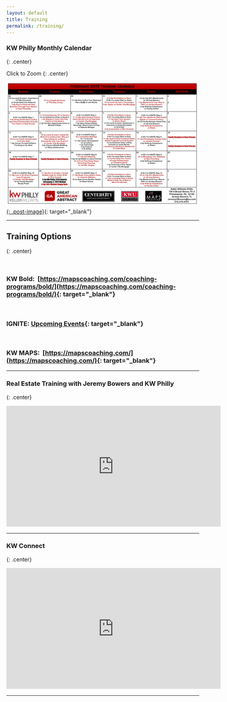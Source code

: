 ```yaml
---
layout: default
title: Training
permalink: /training/
---
```


### KW Philly Monthly Calendar
{: .center}

Click to Zoom
{: .center}

[![](/uploads/february-2019-kw-philly-calendar.jpg){: .post-image}](/uploads/february-2019-kw-philly-calendar.jpg){: target="_blank"}

---

## Training Options
{: .center}

&nbsp;

### **KW Bold**: &nbsp;[https://mapscoaching.com/coaching-programs/bold/](https://mapscoaching.com/coaching-programs/bold/){: target="_blank"}

&nbsp;

### **IGNITE**: [Upcoming Events](https://www.eventbrite.com/e/ignite-skills-to-spark-a-real-estate-career-tickets-54972517279){: target="_blank"}

&nbsp;

### **KW MAPS**: &nbsp;[https://mapscoaching.com/](https://mapscoaching.com/){: target="_blank"}


---

### Real Estate Training with Jeremy Bowers and KW Philly
{: .center}

<iframe width="560" height="315" src="https://www.youtube.com/embed/jRzduzaheek" frameborder="0" allow="accelerometer; autoplay; encrypted-media; gyroscope; picture-in-picture" allowfullscreen=""></iframe>

---

### KW Connect
{: .center}

<iframe width="560" height="315" src="https://www.youtube.com/embed/CZbv9z0hz3E" frameborder="0" allow="accelerometer; autoplay; encrypted-media; gyroscope; picture-in-picture" allowfullscreen=""></iframe>

---
